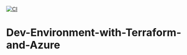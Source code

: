 [![CI](https://github.com/dhrupad09/Dev-Environment-with-Terraform-and-Azure/actions/workflows/blank.yml/badge.svg)](https://github.com/dhrupad09/Dev-Environment-with-Terraform-and-Azure/actions/workflows/blank.yml)
# Dev-Environment-with-Terraform-and-Azure

